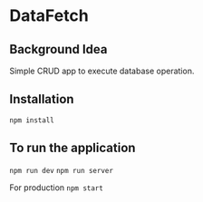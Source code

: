 # DataFetch

## Background Idea

Simple CRUD app to execute database operation.

## Installation

`npm install`

## To run the application

`npm run dev`
`npm run server`

For production
`npm start`
